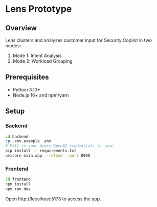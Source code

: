 # Lens Prototype

## Overview
Lens clusters and analyzes customer input for Security Copilot in two modes:
1. Mode 1: Intent Analysis  
2. Mode 2: Workload Grouping  

## Prerequisites
- Python 3.10+  
- Node.js 16+ and npm/yarn  

## Setup

### Backend
```bash
cd backend
cp .env.example .env
# Fill in your Azure OpenAI credentials in .env
pip install -r requirements.txt
uvicorn main:app --reload --port 8000
```

### Frontend
```bash
cd frontend
npm install
npm run dev
```

Open http://localhost:5173 to access the app.
